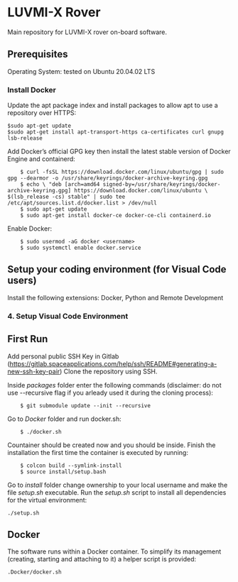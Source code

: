 # LUVMI-X Rover

Main repository for LUVMI-X rover on-board software.

## Prerequisites

Operating System: tested on Ubuntu 20.04.02 LTS

### Install Docker
Update the apt package index and install packages to allow apt to use a repository over HTTPS:
```console
$sudo apt-get update
$sudo apt-get install apt-transport-https ca-certificates curl gnupg lsb-release
```
    
Add Docker’s official GPG key then install the latest stable version of Docker Engine and containerd:
```console    
    $ curl -fsSL https://download.docker.com/linux/ubuntu/gpg | sudo gpg --dearmor -o /usr/share/keyrings/docker-archive-keyring.gpg 
    $ echo \ "deb [arch=amd64 signed-by=/usr/share/keyrings/docker-archive-keyring.gpg] https://download.docker.com/linux/ubuntu \ $(lsb_release -cs) stable" | sudo tee /etc/apt/sources.list.d/docker.list > /dev/null 
    $ sudo apt-get update
    $ sudo apt-get install docker-ce docker-ce-cli containerd.io
```

Enable Docker:
```console
    $ sudo usermod -aG docker <username>
    $ sudo systemctl enable docker.service
```

## Setup your coding environment (for Visual Code users)

Install the following extensions: 
Docker, Python and Remote Development

### 4. Setup Visual Code Environment

## First Run
Add personal public SSH Key in Gitlab (https://gitlab.spaceapplications.com/help/ssh/README#generating-a-new-ssh-key-pair)
Clone the repository using SSH.

Inside _packages_ folder enter the following commands (disclaimer: do not use --recursive flag if you arleady used it during the cloning process):
```console
    $ git submodule update --init --recursive
```
Go to _Docker_ folder and run docker.sh:
```console
    $ ./docker.sh
```
Countainer should be created now and you should be inside. Finish the installation the first time the container is executed by running:
```console
    $ colcon build --symlink-install
    $ source install/setup.bash
```    

Go to _install_ folder change ownership to your local username and make the file _setup.sh_ executable. Run the _setup.sh_ script to install all dependencies for the virtual environment:

    ./setup.sh

## Docker
The software runs within a Docker container. To simplify its management 
(creating, starting and attaching to it) a helper script is
provided:

    .Docker/docker.sh
